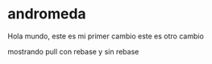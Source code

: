 # andromeda
Hola mundo, este es mi primer cambio
este es otro cambio

mostrando pull con rebase y sin rebase
